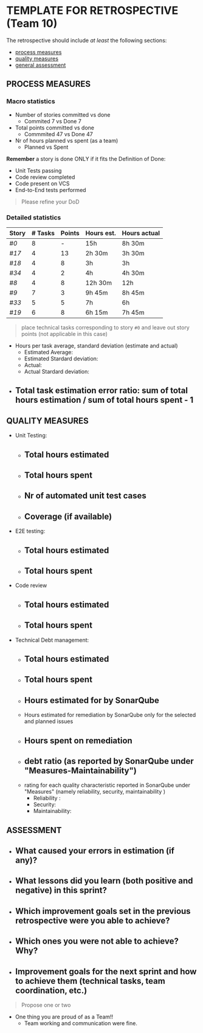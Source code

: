 TEMPLATE FOR RETROSPECTIVE (Team 10)
=====================================

The retrospective should include _at least_ the following
sections:

- [process measures](#process-measures)
- [quality measures](#quality-measures)
- [general assessment](#assessment)

## PROCESS MEASURES 

### Macro statistics

- Number of stories committed vs done 
  - Commited 7 vs Done 7
- Total points committed vs done 
  - Commmited 47 vs Done 47
- Nr of hours planned vs spent (as a team)
  - Planned  vs Spent 

**Remember**  a story is done ONLY if it fits the Definition of Done:
 
- Unit Tests passing
- Code review completed
- Code present on VCS
- End-to-End tests performed

> Please refine your DoD 

### Detailed statistics

| Story | # Tasks | Points | Hours est. | Hours actual |
| ----- | ------- | ------ | ---------- | ------------ |
| _#0_  | 8       | -      | 15h        | 8h 30m       |
| _#17_ | 4       | 13     | 2h 30m     | 3h 30m       |
| _#18_ | 4       | 8      | 3h         | 3h           |
| _#34_ | 4       | 2      | 4h         | 4h 30m       |
| _#8_  | 4       | 8      | 12h 30m    | 12h          |
| _#9_  | 7       | 3      | 9h 45m     | 8h 45m       |
| _#33_ | 5       | 5      | 7h         | 6h           |
| _#19_ | 6       | 8      | 6h 15m     | 7h 45m       |


> place technical tasks corresponding to story `#0` and leave out story points (not applicable in this case)

- Hours per task average, standard deviation (estimate and actual)
  - Estimated Average: 
  - Estimated Stardard deviation: 
  - Actual: 
  - Actual Stardard deviation: 
- Total task estimation error ratio: sum of total hours estimation / sum of total hours spent - 1
  - 
  
## QUALITY MEASURES 

- Unit Testing:
  - Total hours estimated
    - 
  - Total hours spent
    - 
  - Nr of automated unit test cases
    - 
  - Coverage (if available)
    - 
- E2E testing:
  - Total hours estimated
    - 
  - Total hours spent
    - 
- Code review
  - Total hours estimated
    - 
  - Total hours spent
    - 
- Technical Debt management:
  - Total hours estimated
    - 
  - Total hours spent
    - 
  - Hours estimated for by SonarQube
    - 
  - Hours estimated for remediation by SonarQube only for the selected and planned issues 
  - Hours spent on remediation
    - 
  - debt ratio (as reported by SonarQube under "Measures-Maintainability")
    - 
  - rating for each quality characteristic reported in SonarQube under "Measures" (namely reliability, security, maintainability )
    - Reliability : 
    - Security: 
    - Maintainability: 


## ASSESSMENT

- What caused your errors in estimation (if any)?
  - 
- What lessons did you learn (both positive and negative) in this sprint?
  - 
- Which improvement goals set in the previous retrospective were you able to achieve? 
  - 
- Which ones you were not able to achieve? Why?
  - 
- Improvement goals for the next sprint and how to achieve them (technical tasks, team coordination, etc.)
  - 
> Propose one or two

- One thing you are proud of as a Team!!
  - Team working and communication were fine.
